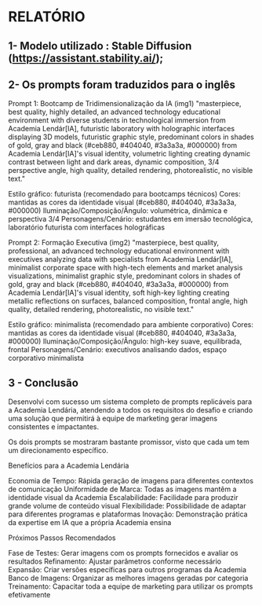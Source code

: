 # RELATÓRIO

## 1- Modelo utilizado : Stable Diffusion (https://assistant.stability.ai/);

## 2- Os prompts foram traduzidos para o inglês

Prompt 1: Bootcamp de Tridimensionalização da IA (img1)
"masterpiece, best quality, highly detailed, an advanced technology educational environment with diverse students in technological immersion from Academia Lendár[IA], futuristic laboratory with holographic interfaces displaying 3D models, futuristic graphic style, predominant colors in shades of gold, gray and black (#ceb880, #404040, #3a3a3a, #000000) from Academia Lendár[IA]'s visual identity, volumetric lighting creating dynamic contrast between light and dark areas, dynamic composition, 3/4 perspective angle, high quality, detailed rendering, photorealistic, no visible text."

Estilo gráfico: futurista (recomendado para bootcamps técnicos)
Cores: mantidas as cores da identidade visual (#ceb880, #404040, #3a3a3a, #000000)
Iluminação/Composição/Ângulo: volumétrica, dinâmica e perspectiva 3/4
Personagens/Cenário: estudantes em imersão tecnológica, laboratório futurista com interfaces holográficas

Prompt 2: Formação Executiva (img2)
"masterpiece, best quality, professional, an advanced technology educational environment with executives analyzing data with specialists from Academia Lendár[IA], minimalist corporate space with high-tech elements and market analysis visualizations, minimalist graphic style, predominant colors in shades of gold, gray and black (#ceb880, #404040, #3a3a3a, #000000) from Academia Lendár[IA]'s visual identity, soft high-key lighting creating metallic reflections on surfaces, balanced composition, frontal angle, high quality, detailed rendering, photorealistic, no visible text."

Estilo gráfico: minimalista (recomendado para ambiente corporativo)
Cores: mantidas as cores da identidade visual (#ceb880, #404040, #3a3a3a, #000000)
Iluminação/Composição/Ângulo: high-key suave, equilibrada, frontal
Personagens/Cenário: executivos analisando dados, espaço corporativo minimalista

## 3 - Conclusão

Desenvolvi com sucesso um sistema completo de prompts replicáveis para a Academia Lendária, atendendo a todos os requisitos do desafio e criando uma solução que permitirá à equipe de marketing gerar imagens consistentes e impactantes.

Os dois prompts se mostraram bastante promissor, visto que cada um tem um direcionamento específico.

Benefícios para a Academia Lendária

Economia de Tempo: Rápida geração de imagens para diferentes contextos de comunicação
Uniformidade de Marca: Todas as imagens mantêm a identidade visual da Academia
Escalabilidade: Facilidade para produzir grande volume de conteúdo visual
Flexibilidade: Possibilidade de adaptar para diferentes programas e plataformas
Inovação: Demonstração prática da expertise em IA que a própria Academia ensina

Próximos Passos Recomendados

Fase de Testes: Gerar imagens com os prompts fornecidos e avaliar os resultados
Refinamento: Ajustar parâmetros conforme necessário
Expansão: Criar versões específicas para outros programas da Academia
Banco de Imagens: Organizar as melhores imagens geradas por categoria
Treinamento: Capacitar toda a equipe de marketing para utilizar os prompts efetivamente
